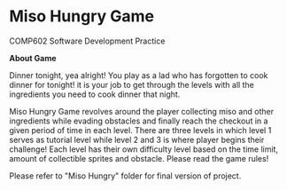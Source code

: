 # Miso Hungry Game

COMP602 Software Development Practice

**About Game**

Dinner tonight, yea alright!
You play as a lad who has forgotten to cook dinner for tonight!
it is your job to get through the levels  with all the ingredients you need to cook dinner that night.

Miso Hungry Game revolves around the player collecting miso and other ingredients while evading obstacles and finally reach the checkout in a given period of time in each level.
There are three levels in which level 1 serves as tutorial level while level 2 and 3 is where player begins their challenge! 
Each level has their own difficulty level based on the time limit, amount of collectible sprites and obstacle. Please read the game rules!



Please refer to "Miso Hungry" folder for final version of project.
